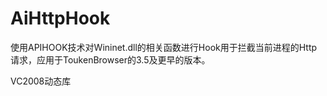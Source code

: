 # AiHttpHook
使用APIHOOK技术对Wininet.dll的相关函数进行Hook用于拦截当前进程的Http请求，应用于ToukenBrowser的3.5及更早的版本。

VC2008动态库


